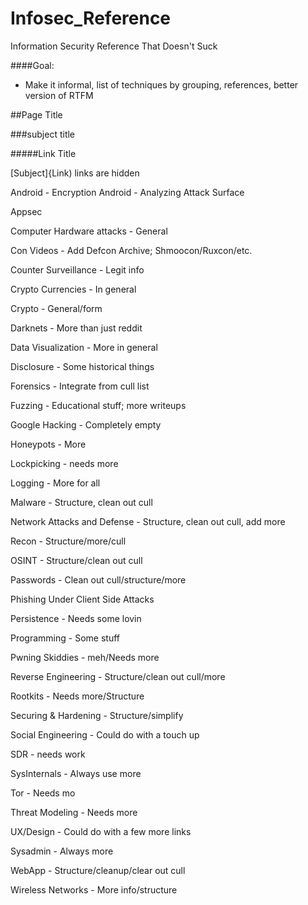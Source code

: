 # Infosec_Reference
Information Security Reference That Doesn't Suck


####Goal:

* Make it informal, list of techniques by grouping, references, better version of RTFM


##Page Title

###subject title

#####Link Title

[Subject]{Link) links are hidden



Android - Encryption
Android - Analyzing Attack Surface

Appsec

Computer Hardware attacks - General

Con Videos - Add Defcon Archive; Shmoocon/Ruxcon/etc.

Counter Surveillance - Legit info

Crypto Currencies - In general

Crypto - General/form 


Darknets - More than just reddit

Data Visualization - More in general

Disclosure - Some historical things

Forensics - Integrate from cull list

Fuzzing - Educational stuff; more writeups

Google Hacking - Completely empty

Honeypots - More

Lockpicking - needs more

Logging - More for all

Malware - Structure, clean out cull

Network Attacks and Defense - Structure, clean out cull, add more

Recon - Structure/more/cull

OSINT - Structure/clean out cull

Passwords - Clean out cull/structure/more

Phishing Under Client Side Attacks

Persistence - Needs some lovin

Programming - Some stuff

Pwning Skiddies - meh/Needs more

Reverse Engineering - Structure/clean out cull/more

Rootkits - Needs more/Structure

Securing & Hardening - Structure/simplify

Social Engineering - Could do with a touch up

SDR - needs work

SysInternals - Always use more

Tor - Needs mo

Threat Modeling - Needs more

UX/Design - Could do with a few more links

Sysadmin - Always more

WebApp - Structure/cleanup/clear out cull

Wireless Networks - More info/structure

